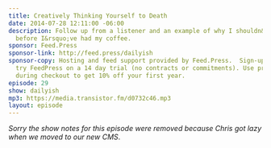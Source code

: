 ```yaml
---
title: Creatively Thinking Yourself to Death
date: 2014-07-28 12:11:00 -06:00
description: Follow up from a listener and an example of why I shouldn&rsquo;t record
  before I&rsquo;ve had my coffee.
sponsor: Feed.Press
sponsor-link: http://feed.press/dailyish
sponsor-copy: Hosting and feed support provided by Feed.Press.  Sign-up today and
  try FeedPress on a 14 day trial (no contracts or commitments). Use promo code "dailyish"
  during checkout to get 10% off your first year.
episode: 29
show: dailyish
mp3: https://media.transistor.fm/d0732c46.mp3
layout: episode
---
```


<em>Sorry the show notes for this episode were removed because Chris got lazy when we moved to our new CMS</em>.
